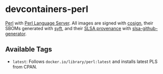 # devcontainers-perl

[Perl](https://www.perl.org/) with [Perl Language Server](https://github.com/FractalBoy/perl-language-server). All images
are signed with [cosign](https://github.com/sigstore/cosign), their SBOMs generated with
[syft](https://github.com/anchore/syft), and their [SLSA provenance](https://slsa.dev/provenance/) with
[slsa-github-generator](https://github.com/slsa-framework/slsa-github-generator).

## Available Tags

- `latest`: Follows `docker.io/library/perl:latest` and installs latest PLS from CPAN.
